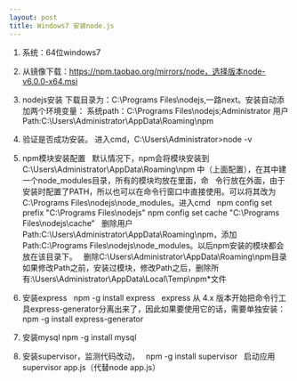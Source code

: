 ```yaml
---
layout: post
title: Windows7 安装node.js
---
```


1. 系统：64位windows7

2. 从镜像下载：https://npm.taobao.org/mirrors/node，选择版本node-v6.0.0-x64.msi

3. nodejs安装
   下载目录为：C:\Programs Files\nodejs,一路next。安装自动添加两个环境变量：
   系统path：C:\Programs Files\nodejs;Administrator
   用户Path:C:\Users\Administrator\AppData\Roaming\npm

4. 验证是否成功安装。
   进入cmd，C:\Users\Administrator>node -v

5. npm模块安装配置
   默认情况下，npm会将模块安装到 C:\Users\Administrator\AppData\Roaming\npm 中（上面配置），在其中建一个node_modules目录，所有的模块均放在里面，命    令行放在外面，由于安装时配置了PATH，所以也可以在命令行窗口中直接使用。可以将其改为C:\Programs Files\nodejs\node_modules。进入cmd
   npm config set prefix "C:\Programs Files\nodejs"
   npm config set cache "C:\Programs Files\nodejs\cache"
   删除用户Path:C:\Users\Administrator\AppData\Roaming\npm，添加Path:C:\Programs Files\nodejs\node_modules。以后npm安装的模块都会放在该目录下。
   删除C:\Users\Administrator\AppData\Roaming\npm目录
   如果修改Path之前，安装过模块，修改Path之后，删除所有:\Users\Administrator\AppData\Local\Temp\npm*文件
   
6. 安装express
   npm -g install express
   express 从 4.x 版本开始把命令行工具express-generator分离出来了，因此如果要使用它的话，需要单独安装：npm -g install express-generator

7. 安装mysql
   npm -g install mysql

8. 安装supervisor，监测代码改动，
   npm -g install supervisor
   启动应用supervisor app.js（代替node app.js）
